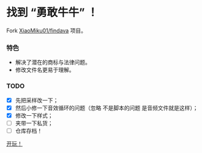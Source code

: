 # 找到 “勇敢牛牛” ！

Fork [XiaoMiku01/findava](https://github.com/XiaoMiku01/findava) 项目。

### 特色
 - 解决了潜在的商标与法律问题。
 - 修改文件名更易于理解。

### TODO
- [x] 先把采样改一下；
- [x] 然后小修一下音效循环的问题（忽略 不是脚本的问题 是音频文件就是这样）；
- [x] 修改一下样式；
- [ ] 夹带一下私货；
- [ ] 仓库存档！

[开玩！](https://gh.kurisucat.com/FindCow)
